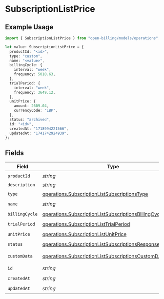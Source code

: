# SubscriptionListPrice

## Example Usage

```typescript
import { SubscriptionListPrice } from "open-billing/models/operations";

let value: SubscriptionListPrice = {
  productId: "<id>",
  type: "custom",
  name: "<value>",
  billingCycle: {
    interval: "week",
    frequency: 5010.63,
  },
  trialPeriod: {
    interval: "week",
    frequency: 3649.12,
  },
  unitPrice: {
    amount: 2609.04,
    currencyCode: "LBP",
  },
  status: "archived",
  id: "<id>",
  createdAt: "1718994221566",
  updatedAt: "1741742924939",
};
```

## Fields

| Field                                                                                                                                  | Type                                                                                                                                   | Required                                                                                                                               | Description                                                                                                                            |
| -------------------------------------------------------------------------------------------------------------------------------------- | -------------------------------------------------------------------------------------------------------------------------------------- | -------------------------------------------------------------------------------------------------------------------------------------- | -------------------------------------------------------------------------------------------------------------------------------------- |
| `productId`                                                                                                                            | *string*                                                                                                                               | :heavy_check_mark:                                                                                                                     | N/A                                                                                                                                    |
| `description`                                                                                                                          | *string*                                                                                                                               | :heavy_minus_sign:                                                                                                                     | N/A                                                                                                                                    |
| `type`                                                                                                                                 | [operations.SubscriptionListSubscriptionsType](../../models/operations/subscriptionlistsubscriptionstype.md)                           | :heavy_check_mark:                                                                                                                     | N/A                                                                                                                                    |
| `name`                                                                                                                                 | *string*                                                                                                                               | :heavy_check_mark:                                                                                                                     | N/A                                                                                                                                    |
| `billingCycle`                                                                                                                         | [operations.SubscriptionListSubscriptionsBillingCycle](../../models/operations/subscriptionlistsubscriptionsbillingcycle.md)           | :heavy_check_mark:                                                                                                                     | N/A                                                                                                                                    |
| `trialPeriod`                                                                                                                          | [operations.SubscriptionListTrialPeriod](../../models/operations/subscriptionlisttrialperiod.md)                                       | :heavy_check_mark:                                                                                                                     | N/A                                                                                                                                    |
| `unitPrice`                                                                                                                            | [operations.SubscriptionListUnitPrice](../../models/operations/subscriptionlistunitprice.md)                                           | :heavy_check_mark:                                                                                                                     | N/A                                                                                                                                    |
| `status`                                                                                                                               | [operations.SubscriptionListSubscriptionsResponse200Status](../../models/operations/subscriptionlistsubscriptionsresponse200status.md) | :heavy_check_mark:                                                                                                                     | N/A                                                                                                                                    |
| `customData`                                                                                                                           | [operations.SubscriptionListSubscriptionsCustomData](../../models/operations/subscriptionlistsubscriptionscustomdata.md)               | :heavy_minus_sign:                                                                                                                     | Any valid JSON value                                                                                                                   |
| `id`                                                                                                                                   | *string*                                                                                                                               | :heavy_check_mark:                                                                                                                     | N/A                                                                                                                                    |
| `createdAt`                                                                                                                            | *string*                                                                                                                               | :heavy_check_mark:                                                                                                                     | N/A                                                                                                                                    |
| `updatedAt`                                                                                                                            | *string*                                                                                                                               | :heavy_check_mark:                                                                                                                     | N/A                                                                                                                                    |